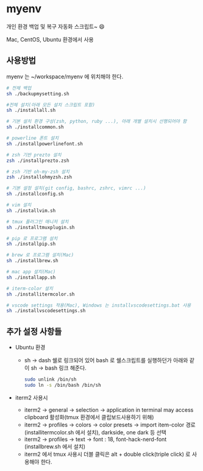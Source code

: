 # myenv

개인 환경 백업 및 복구 자동화 스크립트~ :smile:

Mac, CentOS, Ubuntu 환경에서 사용

## 사용방법

myenv 는 ~/workspace/myenv 에 위치해야 한다.

```bash
# 전체 백업
sh ./backupmysetting.sh

#전체 설치(아래 모든 설치 스크립트 포함)
sh ./installall.sh

# 기본 설치 환경 구성(zsh, python, ruby ...), 아래 개별 설치시 선행되어야 함
sh ./installcommon.sh

# powerline 폰트 설치
sh ./installpowerlinefont.sh

# zsh 기반 prezto 설치
zsh ./installprezto.zsh

# zsh 기반 oh-my-zsh 설치
zsh ./installohmyzsh.zsh

# 기본 설정 설치(git config, bashrc, zshrc, vimrc ...)
sh ./installconfig.sh

# vim 설치
sh ./installvim.sh

# tmux 플러그인 매니저 설치
sh ./installtmuxplugin.sh

# pip 로 프로그램 설치
sh ./installpip.sh

# brew 로 프로그램 설치(Mac)
sh ./installbrew.sh

# mac app 설치(Mac)
sh ./installapp.sh

# iterm-color 설치
sh ./installitermcolor.sh

# vscode settings 적용(Mac), Windows 는 installvscodesettings.bat 사용
sh ./installvscodesettings.sh
```

## 추가 설정 사항들

- Ubuntu 환경
  - sh -> dash 쉘로 링크되어 있어 bash 로 쉘스크립트를 실행하던가 아래와 같이 sh -> bash 링크 해준다.

    ```bash
    sudo unlink /bin/sh
    sudo ln -s /bin/bash /bin/sh
    ```

- iterm2 사용시
  - iterm2 -> general -> selection -> application in terminal may access clipboard 활성화(tmux 환경에서 클립보드사용하기 위해)
  - iterm2 -> profiles -> colors -> color presets -> import item-color 경로(installitermcolor.sh 에서 설치), darkside, one dark 등 선택
  - iterm2 -> profiles -> text -> font : 18, font-hack-nerd-font (installbrew.sh 에서 설치)
  - iterm2 에서 tmux 사용시 더블 클릭은 alt + double click(triple click) 로 사용해야 한다.
